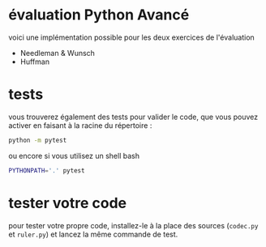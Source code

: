 # évaluation Python Avancé

voici une implémentation possible pour les deux exercices de l'évaluation

* Needleman & Wunsch
* Huffman

# tests

vous trouverez également des tests pour valider le code, que vous pouvez activer en faisant à la racine du répertoire :

```bash
python -m pytest
```

ou encore si vous utilisez un shell bash

```bash
PYTHONPATH='.' pytest
```

# tester votre code

pour tester votre propre code, installez-le à la place des sources (`codec.py` et `ruler.py`) et lancez la même commande de test.


